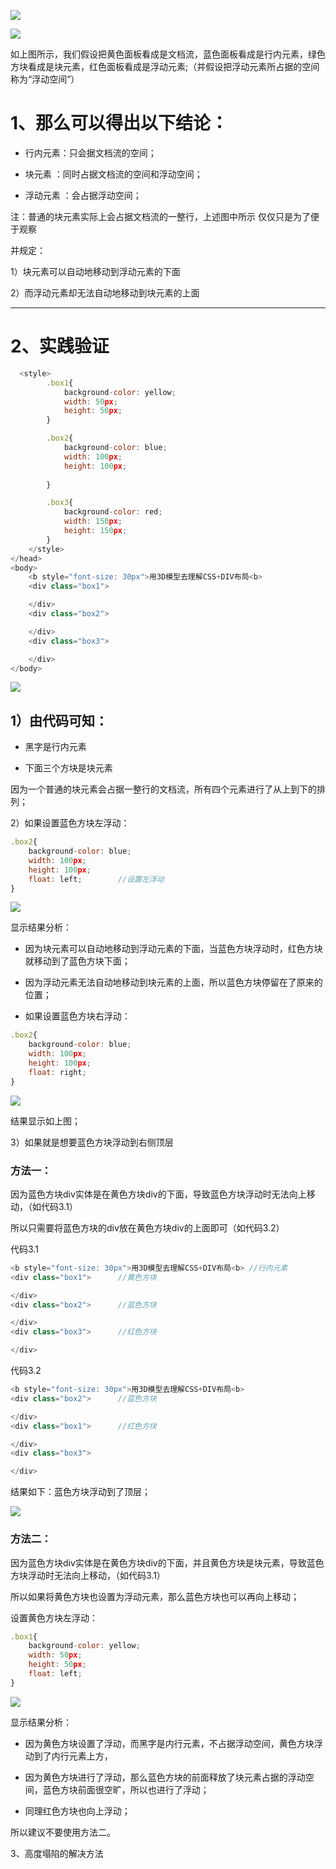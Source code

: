 

![](images/WEBRESOURCE320894d18728a88d8a434c190374b768截图.png)



![](images/WEBRESOURCEd20a9867b9754fa0be40e869737c8de6截图.png)





如上图所示，我们假设把黄色面板看成是文档流，蓝色面板看成是行内元素，绿色方块看成是块元素，红色面板看成是浮动元素;（并假设把浮动元素所占据的空间称为“浮动空间”）



# 1、那么可以得出以下结论：

- 行内元素：只会据文档流的空间；

- 块元素	   ：同时占据文档流的空间和浮动空间；

- 浮动元素 ：会占据浮动空间；



注：普通的块元素实际上会占据文档流的一整行，上述图中所示 仅仅只是为了便于观察



并规定：

1）块元素可以自动地移动到浮动元素的下面

2）而浮动元素却无法自动地移动到块元素的上面



---

# 2、实践验证

```javascript
  <style>
        .box1{
            background-color: yellow;
            width: 50px;
            height: 50px;
        }

        .box2{
            background-color: blue;
            width: 100px;
            height: 100px;
           
        }

        .box3{
            background-color: red;
            width: 150px;
            height: 150px;
        }
    </style>
</head>
<body>
    <b style="font-size: 30px">用3D模型去理解CSS+DIV布局<b>
    <div class="box1">

    </div>
    <div class="box2">

    </div>
    <div class="box3">

    </div>
</body>
```



![](images/WEBRESOURCEaf18e231d065f2c5b31752e449eecff0截图.png)

## 1）由代码可知：

- 黑字是行内元素

- 下面三个方块是块元素

因为一个普通的块元素会占据一整行的文档流，所有四个元素进行了从上到下的排列；



2）如果设置蓝色方块左浮动：

```javascript
.box2{
    background-color: blue;
    width: 100px;
    height: 100px;
    float: left;		//设置左浮动
}
```



![](images/WEBRESOURCE226833a11d9ca800ab9e0e4e40c8ea88截图.png)

显示结果分析：

- 因为块元素可以自动地移动到浮动元素的下面，当蓝色方块浮动时，红色方块就移动到了蓝色方块下面；

- 因为浮动元素无法自动地移动到块元素的上面，所以蓝色方块停留在了原来的位置；



- 如果设置蓝色方块右浮动：

```javascript
.box2{
    background-color: blue;
    width: 100px;
    height: 100px;
    float: right;
}

```



![](images/WEBRESOURCEb85b52050485280f9c81179653faa428截图.png)



结果显示如上图；



3）如果就是想要蓝色方块浮动到右侧顶层

### 方法一：

因为蓝色方块div实体是在黄色方块div的下面，导致蓝色方块浮动时无法向上移动，（如代码3.1）

所以只需要将蓝色方块的div放在黄色方块div的上面即可（如代码3.2）



代码3.1

```javascript
<b style="font-size: 30px">用3D模型去理解CSS+DIV布局<b>	//行内元素
<div class="box1">		//黄色方块

</div>
<div class="box2">		//蓝色方块

</div>
<div class="box3">		//红色方块

</div>
```



代码3.2

```javascript
<b style="font-size: 30px">用3D模型去理解CSS+DIV布局<b>
<div class="box2">		//蓝色方块

</div>
<div class="box1">		//红色方块

</div>
<div class="box3">

</div>
```

结果如下：蓝色方块浮动到了顶层；

![](images/WEBRESOURCE2935a881ebc91c087281a4ba6c765e3c截图.png)

### 方法二：

因为蓝色方块div实体是在黄色方块div的下面，并且黄色方块是块元素，导致蓝色方块浮动时无法向上移动，（如代码3.1）

所以如果将黄色方块也设置为浮动元素，那么蓝色方块也可以再向上移动；



设置黄色方块左浮动：

```javascript
.box1{
    background-color: yellow;
    width: 50px;
    height: 50px;
    float: left;
}
```





![](images/WEBRESOURCE982975e58ace1bbf1aed9c3389f9a68e截图.png)

显示结果分析：

- 因为黄色方块设置了浮动，而黑字是内行元素，不占据浮动空间，黄色方块浮动到了内行元素上方，

- 因为黄色方块进行了浮动，那么蓝色方块的前面释放了块元素占据的浮动空间，蓝色方块前面很空旷，所以也进行了浮动；

- 同理红色方块也向上浮动；



所以建议不要使用方法二。



3、高度塌陷的解决方法











